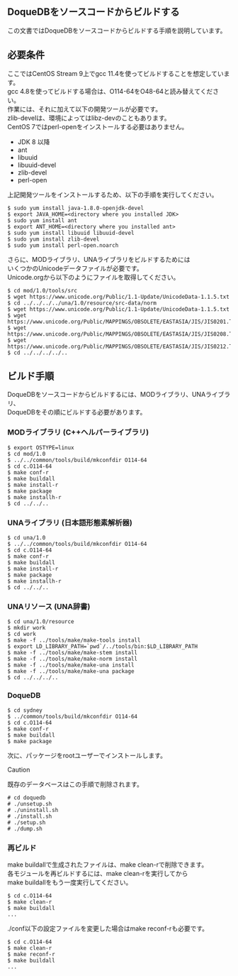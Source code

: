 ## DoqueDBをソースコードからビルドする

この文書ではDoqueDBをソースコードからビルドする手順を説明しています。

## 必要条件

ここではCentOS Stream 9上でgcc 11.4を使ってビルドすることを想定しています。  
gcc 4.8を使ってビルドする場合は、O114-64をO48-64と読み替えてください。  
作業には、それに加えて以下の開発ツールが必要です。  
zlib-develは、環境によってはlibz-devのこともあります。  
CentOS 7ではperl-openをインストールする必要はありません。
* JDK 8 以降
* ant
* libuuid
* libuuid-devel
* zlib-devel
* perl-open

上記開発ツールをインストールするため、以下の手順を実行してください。
```
$ sudo yum install java-1.8.0-openjdk-devel
$ export JAVA_HOME=<directory where you installed JDK>
$ sudo yum install ant
$ export ANT_HOME=<directory where you installed ant>
$ sudo yum install libuuid libuuid-devel
$ sudo yum install zlib-devel
$ sudo yum install perl-open.noarch
```
さらに、MODライブラリ、UNAライブラリをビルドするためには  
いくつかのUnicodeデータファイルが必要です。  
Unicode.orgから以下のようにファイルを取得してください。
```
$ cd mod/1.0/tools/src
$ wget https://www.unicode.org/Public/1.1-Update/UnicodeData-1.1.5.txt
$ cd ../../../../una/1.0/resource/src-data/norm
$ wget https://www.unicode.org/Public/1.1-Update/UnicodeData-1.1.5.txt
$ wget https://www.unicode.org/Public/MAPPINGS/OBSOLETE/EASTASIA/JIS/JIS0201.TXT
$ wget https://www.unicode.org/Public/MAPPINGS/OBSOLETE/EASTASIA/JIS/JIS0208.TXT
$ wget https://www.unicode.org/Public/MAPPINGS/OBSOLETE/EASTASIA/JIS/JIS0212.TXT
$ cd ../../../../..
```

## ビルド手順

DoqueDBをソースコードからビルドするには、MODライブラリ、UNAライブラリ、  
DoqueDBをその順にビルドする必要があります。

### MODライブラリ (C++ヘルパーライブラリ)

```
$ export OSTYPE=linux
$ cd mod/1.0
$ ../../common/tools/build/mkconfdir O114-64
$ cd c.O114-64
$ make conf-r
$ make buildall
$ make install-r
$ make package
$ make installh-r
$ cd ../../..
```

### UNAライブラリ (日本語形態素解析器)

```
$ cd una/1.0
$ ../../common/tools/build/mkconfdir O114-64
$ cd c.O114-64
$ make conf-r
$ make buildall
$ make install-r
$ make package
$ make installh-r
$ cd ../../..
```

### UNAリソース (UNA辞書)

```
$ cd una/1.0/resource
$ mkdir work
$ cd work
$ make -f ../tools/make/make-tools install
$ export LD_LIBRARY_PATH=`pwd`/../tools/bin:$LD_LIBRARY_PATH
$ make -f ../tools/make/make-stem install
$ make -f ../tools/make/make-norm install
$ make -f ../tools/make/make-una install
$ make -f ../tools/make/make-una package
$ cd ../../../..
```

### DoqueDB

```
$ cd sydney
$ ../common/tools/build/mkconfdir O114-64
$ cd c.O114-64
$ make conf-r
$ make buildall
$ make package
```
次に、パッケージをrootユーザーでインストールします。
> [!CAUTION]
> 既存のデータベースはこの手順で削除されます。
```
# cd doquedb
# ./unsetup.sh
# ./uninstall.sh
# ./install.sh
# ./setup.sh
# ./dump.sh
```

### 再ビルド

make buildallで生成されたファイルは、make clean-rで削除できます。  
各モジュールを再ビルドするには、make clean-rを実行してから  
make buildallをもう一度実行してください。

```
$ cd c.O114-64
$ make clean-r
$ make buildall
...
```

./conf以下の設定ファイルを変更した場合はmake reconf-rも必要です。

```
$ cd c.O114-64
$ make clean-r
$ make reconf-r
$ make buildall
...
```
